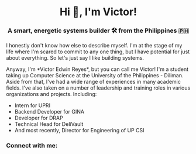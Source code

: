 <h1 align="center">Hi 👋, I'm Victor!</h1>
<h3 align="center">A smart, energetic systems builder 🛠️ from the Philippines 🇵🇭</h3>
<p> I honestly don't know how else to describe myself. I'm at the stage of my life where I'm scared to commit to any one thing, but I have potential for just about everything. So let's just say I like building systems. </p>

<p> Anyway, I'm *Victor Edwin Reyes*, but you can call me Victor! I'm a student taking up Computer Science at the University of the Philippines - Diliman. Aside from that, I've had a wide range of experiences in many academic fields. I've also taken on a number of leadership and training roles in various organizations and projects. Including: </p>

<ul>
<li> Intern for UPRI </li>
<li> Backend Developer for GINA </li>
<li> Developer for DRAP </li>
<li> Technical Head for DeliVault </li>
<li> And most recently, Director for Engineering of UP CSI </li>
</ul>

<p> </p>

<h3 align="left">Connect with me:</h3>
<p align="left">
</p>

